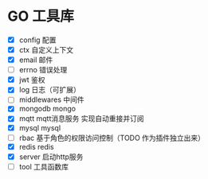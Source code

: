 # GO 工具库

- [x] config 配置
- [x] ctx 自定义上下文
- [x] email 邮件
- [ ] errno 错误处理
- [x] jwt 鉴权
- [x] log 日志（可扩展）
- [ ] middlewares 中间件
- [x] mongodb mongo
- [x] mqtt mqtt消息服务 实现自动重接并订阅
- [x] mysql mysql
- [ ] rbac 基于角色的权限访问控制（TODO 作为插件独立出来）
- [x] redis redis
- [x] server 启动http服务
- [ ] tool 工具函数库